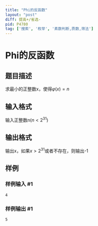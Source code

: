 ```yaml
---
title: "Phi的反函数"
layout: "post"
diff: 提高+/省选-
pid: P4780
tag: ['搜索', '枚举', '素数判断,质数,筛法']
---
```

# Phi的反函数
## 题目描述

求最小的正整数x，使得$\varphi(x)=n$
## 输入格式

输入正整数$n (n<2^{31})$
## 输出格式

输出x，如果$x>2^{31}$或者不存在，则输出-1
## 样例

### 样例输入 #1
```
4
```
### 样例输出 #1
```
5
```
